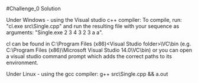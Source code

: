 #Challenge_0 Solution

Under Windows - using the Visual studio c++ compiler:
To compile, run: "cl.exe src\Single.cpp" 
and run the resulting file with your sequence as arguments: "Single.exe 2 3 4 3 2 3 a a".

cl can be found in C:\Program Files (x86)\<Visual Studio folder>\VC\bin
(e.g. C:\Program Files (x86)\Microsoft Visual Studio 14.0\VC\bin)
or you can open a visual studio command prompt which adds the correct paths to its environment.

Under Linux - using the gcc compiler:
g++ src\Single.cpp && a.out
